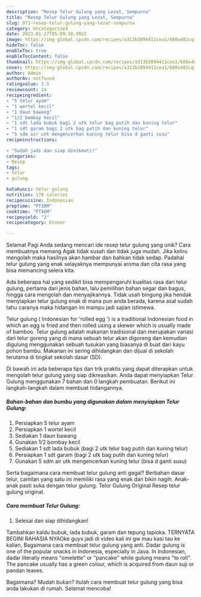 ```yaml
---
description: "Resep Telur Gulung yang Lezat, Sempurna"
title: "Resep Telur Gulung yang Lezat, Sempurna"
slug: 973-resep-telur-gulung-yang-lezat-sempurna
category: Uncategorized
date: 2023-01-27T05:09:28.992Z
image: https://img-global.cpcdn.com/recipes/a313b3894411cea1/680x482cq70/telur-gulung-foto-resep-utama.jpg
hideToc: false
enableToc: true
enableTocContent: false
thumbnail: https://img-global.cpcdn.com/recipes/a313b3894411cea1/680x482cq70/telur-gulung-foto-resep-utama.jpg
cover: https://img-global.cpcdn.com/recipes/a313b3894411cea1/680x482cq70/telur-gulung-foto-resep-utama.jpg
author: Admin
authorAv: notfound
ratingvalue: 3.5
reviewcount: 14
recipeingredient:
- "5 telur ayam"
- "1 wortel kecil"
- "1 daun bawang"
- "1/2 bombay kecil"
- "1 sdt lada bubuk bagi 2 utk telur bag putih dan kuning telur"
- "1 sdt garam bagi 2 utk bag putih dan kuning telur"
- "5 sdm air utk mengencerkan kuning telur bisa d ganti susu"
recipeinstructions:

- "Sudah jadi dan siap dinikmati!"
categories:
- Resep
tags:
- telur
- gulung

katakunci: telur gulung 
nutrition: 170 calories
recipecuisine: Indonesian
preptime: "PT38M"
cooktime: "PT46M"
recipeyield: "2"
recipecategory: Dinner

---
```



Selamat Pagi Anda sedang mencari ide resep telur gulung yang unik? Cara membuatnya memang Agak tidak susah dan tidak juga mudah. Jika keliru mengolah maka hasilnya akan hambar dan bahkan tidak sedap. Padahal telur gulung yang enak selayaknya mempunyai aroma dan cita rasa yang bisa memancing selera kita.


Ada beberapa hal yang sedikit bisa mempengaruhi kualitas rasa dari telur gulung, pertama dari jenis bahan, lalu pemilihan bahan segar dan bagus, hingga cara mengolah dan menyajikannya. Tidak usah bingung jika hendak menyiapkan telur gulung enak di mana pun anda berada, karena asal sudah tahu caranya maka hidangan ini mampu jadi sajian istimewa.

Telur gulung ( Indonesian for &#39;rolled egg &#39;) is a traditional Indonesian food in which an egg is fried and then rolled using a skewer which is usually made of bamboo. Telur gulung adalah makanan tradisional dan merupakan variasi dari telur goreng yang di mana sebuah telur akan digoreng dan kemudian digulung menggunakan sebuah tusukan yang biasanya di buat dari kayu pohon bambu. Makanan ini sering dihidangkan dan dijual di sekolah terutama di tingkat sekolah dasar (SD).


Di bawah ini ada beberapa tips dan trik praktis yang dapat diterapkan untuk mengolah telur gulung yang siap dikreasikan. Anda dapat menyiapkan Telur Gulung menggunakan 7 bahan dan 0 langkah pembuatan. Berikut ini langkah-langkah dalam membuat hidangannya.

<!--inarticleads1-->

##### Bahan-bahan dan bumbu yang digunakan dalam menyiapkan Telur Gulung:

1. Persiapkan 5 telur ayam
1. Persiapkan 1 wortel kecil
1. Sediakan 1 daun bawang
1. Gunakan 1/2 bombay kecil
1. Sediakan 1 sdt lada bubuk (bagi 2 utk telur bag putih dan kuning telur)
1. Persiapkan 1 sdt garam (bagi 2 utk bag putih dan kuning telur)
1. Gunakan 5 sdm air utk mengencerkan kuning telur (bisa d ganti susu)


Serta bagaimana cara membuat telur gulung anti gagal? Berbahan dasar telur, camilan yang satu ini memiliki rasa yang enak dan bikin nagih. Anak-anak pasti suka dengan telur gulung. Telor Gulung Original Resep telur gulung original. 

<!--inarticleads2-->

##### Cara membuat Telur Gulung:


1. Selesai dan siap dihidangkan!

Tambahkan kaldu bubuk, lada bubuk, garam dan tepung tapioka. TERNYATA BEGINI RAHASIA NYAOke guys jadi di video kali ini gw mau kasi tau ke kalian, Bagaimana cara membuat telur gulung yang anti. Dadar gulung is one of the popular snacks in Indonesia, especially in Java. In Indonesian, dadar literally means &#34;omelette&#34; or &#34;pancake&#34; while gulung means &#34;to roll&#34;. The pancake usually has a green colour, which is acquired from daun suji or pandan leaves. 

Bagaimana? Mudah bukan? Itulah cara membuat telur gulung yang bisa anda lakukan di rumah. Selamat mencoba!
